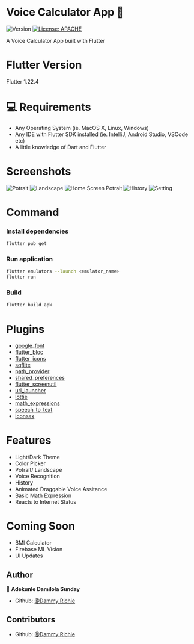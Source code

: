 # Voice Calculator App 👋

![Version](https://img.shields.io/badge/version-2.0.0-blue.svg?cacheSeconds=2592000)
[![License: APACHE](https://img.shields.io/badge/License-APACHE-yellow.svg)](#)

 <!-- ![Logo](images/todey.png) -->

A Voice Calculator App built with Flutter

# Flutter Version

Flutter 1.22.4

# 💻 Requirements

- Any Operating System (ie. MacOS X, Linux, Windows)
- Any IDE with Flutter SDK installed (ie. IntelliJ, Android Studio, VSCode etc)
- A little knowledge of Dart and Flutter

# Screenshots

![Potrait](ss/ss1.png)
![Landscape](ss/ss2.png)
![Home Screen Potrait](screenshots/ss3.png)
![History](ss/ss4.png)
![Setting](ss/ss5.png)

# Command

### Install dependencies

```sh
flutter pub get
```

### Run application

```sh
flutter emulators --launch <emulator_name>
flutter run
```

### Build

```sh
flutter build apk
```

# Plugins

- [google_font](https://pub.dev/packages/google_font)
- [flutter_bloc](https://pub.dev/packages/flutter_bloc)
- [flutter_icons](https://pub.dev/packages/flutter_icons)
- [sqflite](https://pub.dev/packages/sqflite)
- [path_provider](https://pub.dev/packages/path_provider)
- [shared_preferences](https://pub.dev/packages/shared_preferences)
- [flutter_screenutil](https://pub.dev/packages/flutter_screenutil)
- [url_launcher](https://pub.dev/packages/url_launcher)
- [lottie](https://pub.dev/packages/lottie)
- [math_expressions](https://pub.dev/packages/math_expressions)
- [speech_to_text](https://pub.dev/packages/speech_to_text)
- [iconsax](https://pub.dev/packages/iconsax)

# Features

- Light/Dark Theme
- Color Picker
- Potrait/ Landscape
- Voice Recognition
- History
- Animated Draggable Voice Assitance
- Basic Math Expression
- Reacts to Internet Status

# Coming Soon

- BMI Calculator
- Firebase ML Vision
- UI Updates

## Author

👤 **Adekunle Damilola Sunday**

- Github: [@Dammy Richie](https://github.com/ichie2)

## Contributors

- Github: [@Dammy Richie](https://github.com/ichie2)
